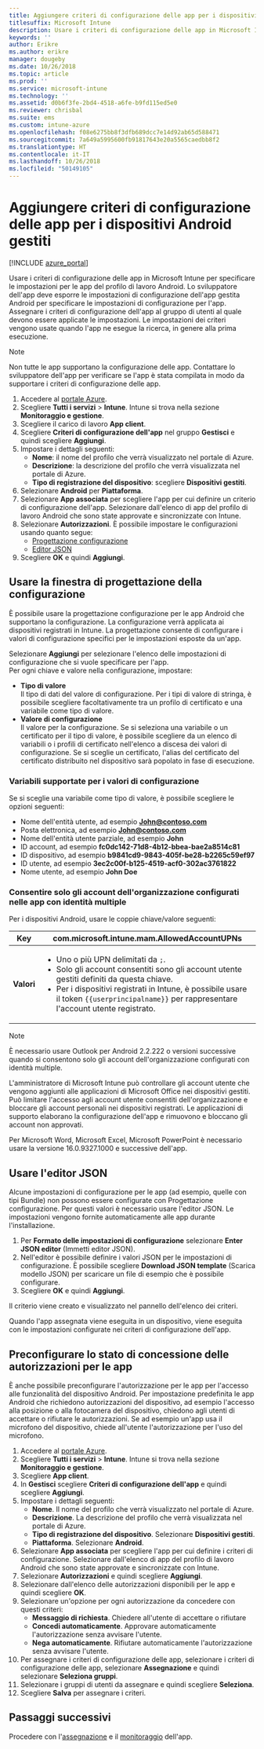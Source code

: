 ```yaml
---
title: Aggiungere criteri di configurazione delle app per i dispositivi Android gestiti
titlesuffix: Microsoft Intune
description: Usare i criteri di configurazione delle app in Microsoft Intune per specificare le impostazioni quando gli utenti eseguono un'app del profilo di lavoro Android.
keywords: ''
author: Erikre
ms.author: erikre
manager: dougeby
ms.date: 10/26/2018
ms.topic: article
ms.prod: ''
ms.service: microsoft-intune
ms.technology: ''
ms.assetid: d0b6f3fe-2bd4-4518-a6fe-b9fd115ed5e0
ms.reviewer: chrisbal
ms.suite: ems
ms.custom: intune-azure
ms.openlocfilehash: f08e6275bb8f3dfb689dcc7e14d92ab65d588471
ms.sourcegitcommit: 7a649a5995600fb91817643e20a5565caedbb8f2
ms.translationtype: HT
ms.contentlocale: it-IT
ms.lasthandoff: 10/26/2018
ms.locfileid: "50149105"
---
```

# <a name="add-app-configuration-policies-for-managed-android-devices"></a>Aggiungere criteri di configurazione delle app per i dispositivi Android gestiti

[!INCLUDE [azure_portal](./includes/azure_portal.md)]

Usare i criteri di configurazione delle app in Microsoft Intune per specificare le impostazioni per le app del profilo di lavoro Android. Lo sviluppatore dell'app deve esporre le impostazioni di configurazione dell'app gestita Android per specificare le impostazioni di configurazione per l'app. Assegnare i criteri di configurazione dell'app al gruppo di utenti al quale devono essere applicate le impostazioni.  Le impostazioni dei criteri vengono usate quando l'app ne esegue la ricerca, in genere alla prima esecuzione.

> [!Note]  
> Non tutte le app supportano la configurazione delle app. Contattare lo sviluppatore dell'app per verificare se l'app è stata compilata in modo da supportare i criteri di configurazione delle app.

1. Accedere al [portale Azure](https://portal.azure.com).
2. Scegliere **Tutti i servizi** > **Intune**. Intune si trova nella sezione **Monitoraggio e gestione**.
3. Scegliere il carico di lavoro **App client**.
4. Scegliere **Criteri di configurazione dell'app** nel gruppo **Gestisci** e quindi scegliere **Aggiungi**.
5. Impostare i dettagli seguenti:
    - **Nome**: il nome del profilo che verrà visualizzato nel portale di Azure.
    - **Descrizione**: la descrizione del profilo che verrà visualizzata nel portale di Azure.
    - **Tipo di registrazione del dispositivo**: scegliere **Dispositivi gestiti**.
6. Selezionare **Android** per **Piattaforma**.
7. Selezionare **App associata** per scegliere l'app per cui definire un criterio di configurazione dell'app. Selezionare dall'elenco di app del profilo di lavoro Android che sono state approvate e sincronizzate con Intune.
8. Selezionare **Autorizzazioni**. È possibile impostare le configurazioni usando quanto segue:
    - [Progettazione configurazione](#Use-the-configuration-designer)
    - [Editor JSON](#Enter-the-JSON-editor)
9. Scegliere **OK** e quindi **Aggiungi**.

## <a name="use-the-configuration-designer"></a>Usare la finestra di progettazione della configurazione

È possibile usare la progettazione configurazione per le app Android che supportano la configurazione. La configurazione verrà applicata ai dispositivi registrati in Intune. La progettazione consente di configurare i valori di configurazione specifici per le impostazioni esposte da un'app.

Selezionare **Aggiungi** per selezionare l'elenco delle impostazioni di configurazione che si vuole specificare per l'app.  
Per ogni chiave e valore nella configurazione, impostare:

  - **Tipo di valore**  
    Il tipo di dati del valore di configurazione. Per i tipi di valore di stringa, è possibile scegliere facoltativamente tra un profilo di certificato e una variabile come tipo di valore.
  - **Valore di configurazione**  
    Il valore per la configurazione. Se si seleziona una variabile o un certificato per il tipo di valore, è possibile scegliere da un elenco di variabili o i profili di certificato nell'elenco a discesa dei valori di configurazione.  Se si sceglie un certificato, l'alias del certificato del certificato distribuito nel dispositivo sarà popolato in fase di esecuzione.
    
### <a name="supported-variables-for-configuration-values"></a>Variabili supportate per i valori di configurazione

Se si sceglie una variabile come tipo di valore, è possibile scegliere le opzioni seguenti:
- Nome dell'entità utente, ad esempio **John@contoso.com**
- Posta elettronica, ad esempio **John@contoso.com**
- Nome dell'entità utente parziale, ad esempio **John**
- ID account, ad esempio **fc0dc142-71d8-4b12-bbea-bae2a8514c81**
- ID dispositivo, ad esempio **b9841cd9-9843-405f-be28-b2265c59ef97**
- ID utente, ad esempio **3ec2c00f-b125-4519-acf0-302ac3761822**
- Nome utente, ad esempio **John Doe**

### <a name="allow-only-configured-organization-accounts-in-multi-identity-apps"></a>Consentire solo gli account dell'organizzazione configurati nelle app con identità multiple 

Per i dispositivi Android, usare le coppie chiave/valore seguenti:

| **Key** | com.microsoft.intune.mam.AllowedAccountUPNs |
|--------|-------------------------------------------------------------------------------------------------------------------------------------------------------------------------------------------------------------------------------|
| **Valori** | <ul><li>Uno o più UPN delimitati da <code>;</code>.</li><li>Solo gli account consentiti sono gli account utente gestiti definiti da questa chiave.</li><li> Per i dispositivi registrati in Intune, è possibile usare il token <code>{{userprincipalname}}</code> per rappresentare l'account utente registrato.</li></ul> |

   > [!NOTE]
   > È necessario usare Outlook per Android 2.2.222 o versioni successive quando si consentono solo gli account dell'organizzazione configurati con identità multiple.<p></p>
   > L'amministratore di Microsoft Intune può controllare gli account utente che vengono aggiunti alle applicazioni di Microsoft Office nei dispositivi gestiti. Può limitare l'accesso agli account utente consentiti dell'organizzazione e bloccare gli account personali nei dispositivi registrati. Le applicazioni di supporto elaborano la configurazione dell'app e rimuovono e bloccano gli account non approvati.<p></p>
   > Per Microsoft Word, Microsoft Excel, Microsoft PowerPoint è necessario usare la versione 16.0.9327.1000 e successive dell'app. 

## <a name="enter-the-json-editor"></a>Usare l'editor JSON

Alcune impostazioni di configurazione per le app (ad esempio, quelle con tipi Bundle) non possono essere configurate con Progettazione configurazione. Per questi valori è necessario usare l'editor JSON. Le impostazioni vengono fornite automaticamente alle app durante l'installazione.

1. Per **Formato delle impostazioni di configurazione** selezionare **Enter JSON editor** (Immetti editor JSON).
2. Nell'editor è possibile definire i valori JSON per le impostazioni di configurazione. È possibile scegliere **Download JSON template** (Scarica modello JSON) per scaricare un file di esempio che è possibile configurare.
3. Scegliere **OK** e quindi **Aggiungi**.

Il criterio viene creato e visualizzato nel pannello dell'elenco dei criteri.

Quando l'app assegnata viene eseguita in un dispositivo, viene eseguita con le impostazioni configurate nei criteri di configurazione dell'app.

## <a name="preconfigure-the-permissions-grant-state-for-apps"></a>Preconfigurare lo stato di concessione delle autorizzazioni per le app

È anche possibile preconfigurare l'autorizzazione per le app per l'accesso alle funzionalità del dispositivo Android. Per impostazione predefinita le app Android che richiedono autorizzazioni del dispositivo, ad esempio l'accesso alla posizione o alla fotocamera del dispositivo, chiedono agli utenti di accettare o rifiutare le autorizzazioni. Se ad esempio un'app usa il microfono del dispositivo, chiede all'utente l'autorizzazione per l'uso del microfono.

1. Accedere al [portale Azure](https://portal.azure.com).
2. Scegliere **Tutti i servizi** > **Intune**. Intune si trova nella sezione **Monitoraggio e gestione**.
3. Scegliere **App client**.
3. In **Gestisci** scegliere **Criteri di configurazione dell'app** e quindi scegliere **Aggiungi**.
4. Impostare i dettagli seguenti:
    - **Nome**. Il nome del profilo che verrà visualizzato nel portale di Azure.
    - **Descrizione**. La descrizione del profilo che verrà visualizzata nel portale di Azure.
    - **Tipo di registrazione del dispositivo**. Selezionare **Dispositivi gestiti**.
    - **Piattaforma**. Selezionare **Android**.
5. Selezionare **App associata** per scegliere l'app per cui definire i criteri di configurazione. Selezionare dall'elenco di app del profilo di lavoro Android che sono state approvate e sincronizzate con Intune.
6. Selezionare **Autorizzazioni** e quindi scegliere **Aggiungi**.
7. Selezionare dall'elenco delle autorizzazioni disponibili per le app e quindi scegliere **OK**.
8. Selezionare un'opzione per ogni autorizzazione da concedere con questi criteri:
    - **Messaggio di richiesta**. Chiedere all'utente di accettare o rifiutare
    - **Concedi automaticamente**. Approvare automaticamente l'autorizzazione senza avvisare l'utente.
    - **Nega automaticamente**. Rifiutare automaticamente l'autorizzazione senza avvisare l'utente.
9. Per assegnare i criteri di configurazione delle app, selezionare i criteri di configurazione delle app, selezionare **Assegnazione** e quindi selezionare **Seleziona gruppi**.
10. Selezionare i gruppi di utenti da assegnare e quindi scegliere **Seleziona**.
11. Scegliere **Salva** per assegnare i criteri.

## <a name="next-steps"></a>Passaggi successivi

Procedere con l'[assegnazione](apps-deploy.md) e il [monitoraggio](apps-monitor.md) dell'app.

